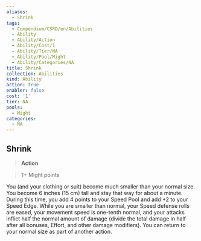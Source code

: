 ```yaml
---
aliases:
  - Shrink
tags:
  - Compendium/CSRD/en/Abilities
  - Ability
  - Ability/Action
  - Ability/Cost/1
  - Ability/Tier/NA
  - Ability/Pool/Might
  - Ability/Categories/NA
title: Shrink
collection: Abilities
kind: Ability
action: true
enabler: false
cost: '1'
tier: NA
pools:
  - Might
categories:
  - NA
---
```

## Shrink    
>**Action**    
>1+ Might points  
    
You (and your clothing or suit) become much smaller than your normal size. You become 6 inches (15 cm) tall and stay that way for about a minute. During this time, you add 4 points to your Speed Pool and add +2 to your Speed Edge. While you are smaller than normal, your Speed defense rolls are eased, your movement speed is one-tenth normal, and your attacks inflict half the normal amount of damage (divide the total damage in half after all bonuses, Effort, and other damage modifiers). You can return to your normal size as part of another action.